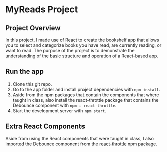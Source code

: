 # MyReads Project

## Project Overview

In this project, I made use of React to create the bookshelf app that allows you to select and categorize books you have read, are currently reading, or want to read. The purpose of the project is to demonstrate the understanding of the basic structure and operation of a React-based app.

## Run the app

1. Clone this git repo.
2. Go to the app folder and install project dependencies with `npm install`.
3. Aside from the npm packages that contain the components that where taught in class, also install the react-throttle package that contains the Debounce component with `npm i react-throttle`.
4. Start the development server with `npm start`.

## Extra React Components

Aside from using the React components that were taught in class, I also imported the Debounce component from the [react-throttle](https://www.npmjs.com/package/react-throttle) npm package.
